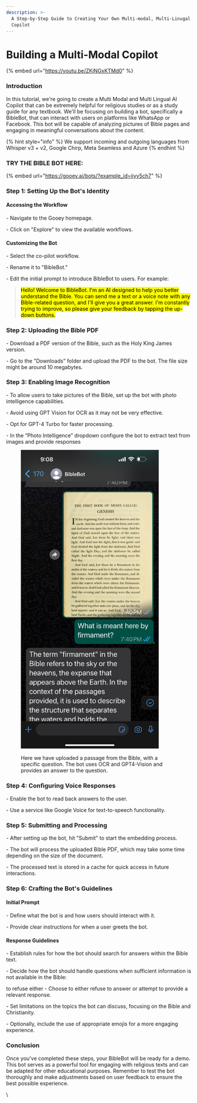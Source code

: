 ```yaml
---
description: >-
  A Step-by-Step Guide to Creating Your Own Multi-modal, Multi-Linugal AI
  Copilot
---
```


# Building a Multi-Modal Copilot

{% embed url="https://youtu.be/ZKjNGxKTMd0" %}

### Introduction

In this tutorial, we're going to create a Multi Modal and Multi Lingual AI Copilot that can be extremely helpful for religious studies or as a study guide for any textbook. We'll be focusing on building a bot, specifically a BibleBot, that can interact with users on platforms like WhatsApp or Facebook. This bot will be capable of analyzing pictures of Bible pages and engaging in meaningful conversations about the content.

{% hint style="info" %}
We support incoming and outgoing languages from Whisper v3 + v2, Google Chirp, Meta Seamless and Azure
{% endhint %}

### TRY THE BIBLE BOT HERE:

{% embed url="https://gooey.ai/bots/?example_id=iiyv5ch7" %}

### Step 1: Setting Up the Bot's Identity

#### Accessing the Workflow

\- Navigate to the Gooey homepage.

\- Click on "Explore" to view the available workflows.

#### Customizing the Bot

\- Select the co-pilot workflow.

\- Rename it to "BibleBot."

\- Edit the initial prompt to introduce BibleBot to users. For example:

> <mark style="background-color:yellow;">Hello! Welcome to BibleBot. I'm an AI designed to help you better understand the Bible. You can send me a text or a voice note with any Bible-related question, and I'll give you a great answer. I'm constantly trying to improve, so please give your feedback by tapping the up-down buttons.</mark>

### Step 2: Uploading the Bible PDF

\- Download a PDF version of the Bible, such as the Holy King James version.

\- Go to the "Downloads" folder and upload the PDF to the bot. The file size might be around 10 megabytes.

### Step 3: Enabling Image Recognition

\- To allow users to take pictures of the Bible, set up the bot with photo intelligence capabilities.

\- Avoid using GPT Vision for OCR as it may not be very effective.

\- Opt for GPT-4 Turbo for faster processing.

\- In the “Photo Intelligence” dropdown configure the bot to extract text from images and provide responses&#x20;

<figure><img src="../../.gitbook/assets/Photo From Sean Blagsvedt.png" alt="" width="375"><figcaption><p>Here we have uploaded a passage from the Bible, with a specific question. The bot uses OCR and GPT4-Vision and provides an answer to the question. </p></figcaption></figure>

### Step 4: Configuring Voice Responses

\- Enable the bot to read back answers to the user.

\- Use a service like Google Voice for text-to-speech functionality.&#x20;

### Step 5: Submitting and Processing

\- After setting up the bot, hit "Submit" to start the embedding process.

\- The bot will process the uploaded Bible PDF, which may take some time depending on the size of the document.

\- The processed text is stored in a cache for quick access in future interactions.

### Step 6: Crafting the Bot's Guidelines

#### Initial Prompt

\- Define what the bot is and how users should interact with it.

\- Provide clear instructions for when a user greets the bot.

#### Response Guidelines

\- Establish rules for how the bot should search for answers within the Bible text.

\- Decide how the bot should handle questions when sufficient information is not available in the Bible:

to refuse either  - Choose to either refuse to answer or attempt to provide a relevant response.

\- Set limitations on the topics the bot can discuss, focusing on the Bible and Christianity.

\- Optionally, include the use of appropriate emojis for a more engaging experience.

### Conclusion

Once you've completed these steps, your BibleBot will be ready for a demo. This bot serves as a powerful tool for engaging with religious texts and can be adapted for other educational purposes. Remember to test the bot thoroughly and make adjustments based on user feedback to ensure the best possible experience.

\

